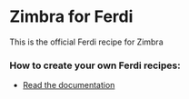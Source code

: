 # Zimbra for Ferdi
This is the official Ferdi recipe for Zimbra

### How to create your own Ferdi recipes:
* [Read the documentation](https://github.com/meetfranz/plugins)
